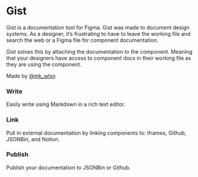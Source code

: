 # Gist

Gist is a documentation tool for Figma. Gist was made to document design systems. As a designer, it’s frustrating to have to leave the working file and search the web or a Figma file for component documentation.


Gist solves this by attaching the documentation *to* the component. Meaning that your designers have access to component docs in their working file as they are using the component.


Made by [@mk_wlsn](https://twitter.com/mk_wlsn)


### Write

Easily write using Markdown in a rich text editor.

### Link

Pull in external documentation by linking components to: iframes, Github, JSONBin, and Notion.

### Publish

Publish your documentation to JSONBin or Github.